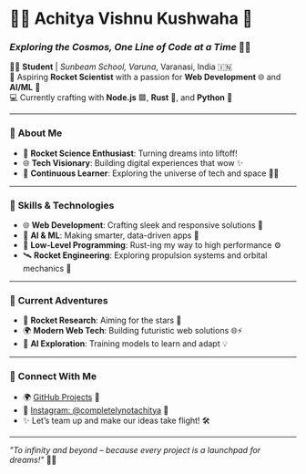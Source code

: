 # 👨‍🚀 Achitya Vishnu Kushwaha 🚀  
### *Exploring the Cosmos, One Line of Code at a Time* 🌌✨

👨‍🎓 **Student** | *Sunbeam School, Varuna*, Varanasi, India 🇮🇳  
🚀 Aspiring **Rocket Scientist** with a passion for **Web Development** 🌐 and **AI/ML** 🤖  
💻 Currently crafting with **Node.js** 🟩, **Rust** 🦀, and **Python** 🐍  

---

### 🌟 **About Me**  
- 🚀 **Rocket Science Enthusiast**: Turning dreams into liftoff!  
- 🌐 **Tech Visionary**: Building digital experiences that wow ✨  
- 📖 **Continuous Learner**: Exploring the universe of tech and space 🧠🌌  

---

### 🔧 **Skills & Technologies**  
- 🌐 **Web Development**: Crafting sleek and responsive solutions 🎨  
- 🤖 **AI & ML**: Making smarter, data-driven apps 🧠  
- 🦾 **Low-Level Programming**: Rust-ing my way to high performance ⚙️  
- 🛰️ **Rocket Engineering**: Exploring propulsion systems and orbital mechanics 🌠  

---

### 🚀 **Current Adventures**  
- 🔭 **Rocket Research**: Aiming for the stars 🌟  
- 🌍 **Modern Web Tech**: Building futuristic web solutions 🌐⚡  
- 🤖 **AI Exploration**: Training models to learn and adapt 💡  

---

### 🌈 **Connect With Me**  
- 🌍 [GitHub Projects](https://github.com/) 🌟  
- 📸 [Instagram: @completelynotachitya](https://www.instagram.com/completelynotachitya/) 🎥  
- ✨ Let’s team up and make our ideas take flight! 🛠️  

---

*"To infinity and beyond – because every project is a launchpad for dreams!"* 🚀💡  
